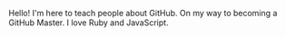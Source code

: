 Hello! I'm here to teach people about GitHub.
On my way to becoming a GitHub Master. I love Ruby and JavaScript.